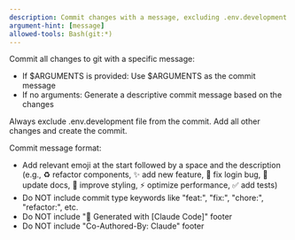 ```yaml
---
description: Commit changes with a message, excluding .env.development
argument-hint: [message]
allowed-tools: Bash(git:*)
---
```


Commit all changes to git with a specific message:

- If $ARGUMENTS is provided: Use $ARGUMENTS as the commit message
- If no arguments: Generate a descriptive commit message based on the changes

Always exclude .env.development file from the commit. Add all other changes and create the commit.

Commit message format:

- Add relevant emoji at the start followed by a space and the description (e.g., ♻️ refactor components, ✨ add new feature, 🐛 fix login bug, 📝 update docs, 🎨 improve styling, ⚡ optimize performance, ✅ add tests)
- Do NOT include commit type keywords like "feat:", "fix:", "chore:", "refactor:", etc.
- Do NOT include "🤖 Generated with [Claude Code]" footer
- Do NOT include "Co-Authored-By: Claude" footer
